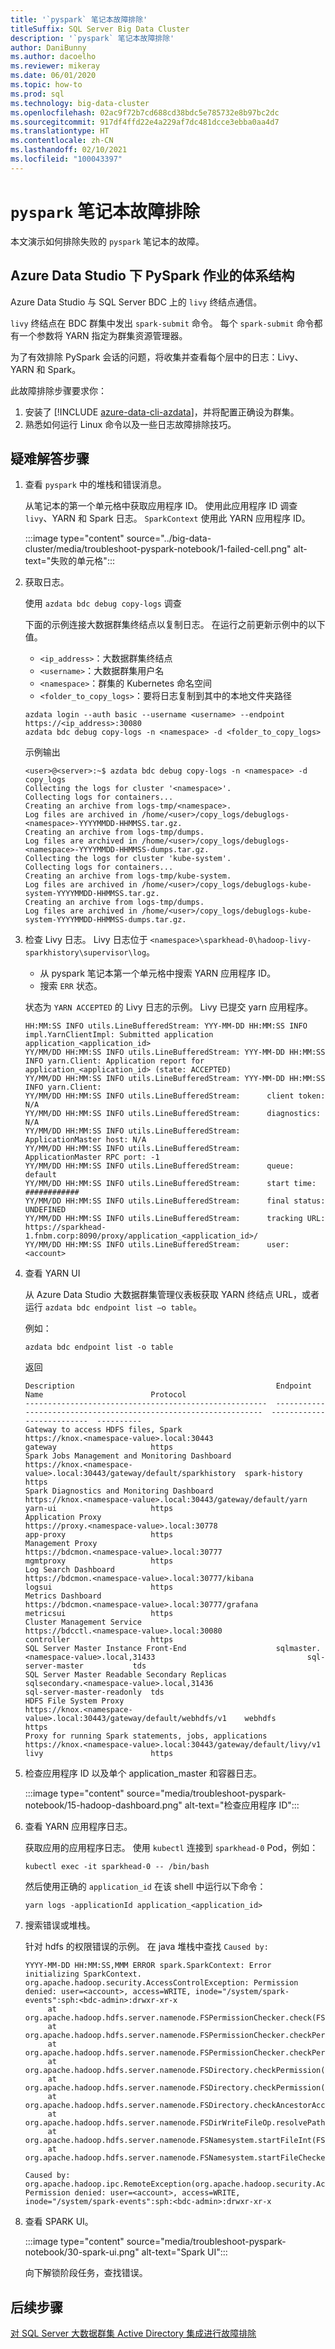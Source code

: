 ```yaml
---
title: '`pyspark` 笔记本故障排除'
titleSuffix: SQL Server Big Data Cluster
description: '`pyspark` 笔记本故障排除'
author: DaniBunny
ms.author: dacoelho
ms.reviewer: mikeray
ms.date: 06/01/2020
ms.topic: how-to
ms.prod: sql
ms.technology: big-data-cluster
ms.openlocfilehash: 02ac9f72b7cd688cd38bdc5e785732e8b97bc2dc
ms.sourcegitcommit: 917df4ffd22e4a229af7dc481dcce3ebba0aa4d7
ms.translationtype: HT
ms.contentlocale: zh-CN
ms.lasthandoff: 02/10/2021
ms.locfileid: "100043397"
---
```

# <a name="troubleshoot-pyspark-notebook"></a>`pyspark` 笔记本故障排除

本文演示如何排除失败的 `pyspark` 笔记本的故障。

## <a name="architecture-of-a-pyspark-job-under-azure-data-studio"></a>Azure Data Studio 下 PySpark 作业的体系结构

Azure Data Studio 与 SQL Server BDC 上的 `livy` 终结点通信。 

`livy` 终结点在 BDC 群集中发出 `spark-submit` 命令。 每个 `spark-submit` 命令都有一个参数将 YARN 指定为群集资源管理器。

为了有效排除 PySpark 会话的问题，将收集并查看每个层中的日志：Livy、YARN 和 Spark。

此故障排除步骤要求你：

1. 安装了 [!INCLUDE [azure-data-cli-azdata](../includes/azure-data-cli-azdata.md)]，并将配置正确设为群集。
2. 熟悉如何运行 Linux 命令以及一些日志故障排除技巧。

## <a name="troubleshooting-steps"></a>疑难解答步骤

1. 查看 `pyspark` 中的堆栈和错误消息。

   从笔记本的第一个单元格中获取应用程序 ID。 使用此应用程序 ID 调查 `livy`、YARN 和 Spark 日志。 `SparkContext` 使用此 YARN 应用程序 ID。

   :::image type="content" source="../big-data-cluster/media/troubleshoot-pyspark-notebook/1-failed-cell.png" alt-text="失败的单元格":::

1. 获取日志。

   使用 `azdata bdc debug copy-logs` 调查

   下面的示例连接大数据群集终结点以复制日志。 在运行之前更新示例中的以下值。
   - `<ip_address>`：大数据群集终结点
   - `<username>`：大数据群集用户名
   - `<namespace>`：群集的 Kubernetes 命名空间
   - `<folder_to_copy_logs>`：要将日志复制到其中的本地文件夹路径

   ```console
   azdata login --auth basic --username <username> --endpoint https://<ip_address>:30080
   azdata bdc debug copy-logs -n <namespace> -d <folder_to_copy_logs>
   ```

   示例输出

   ```output
   <user>@<server>:~$ azdata bdc debug copy-logs -n <namespace> -d copy_logs
   Collecting the logs for cluster '<namespace>'.
   Collecting logs for containers...
   Creating an archive from logs-tmp/<namespace>.
   Log files are archived in /home/<user>/copy_logs/debuglogs-<namespace>-YYYYMMDD-HHMMSS.tar.gz.
   Creating an archive from logs-tmp/dumps.
   Log files are archived in /home/<user>/copy_logs/debuglogs-<namespace>-YYYYMMDD-HHMMSS-dumps.tar.gz.
   Collecting the logs for cluster 'kube-system'.
   Collecting logs for containers...
   Creating an archive from logs-tmp/kube-system.
   Log files are archived in /home/<user>/copy_logs/debuglogs-kube-system-YYYYMMDD-HHMMSS.tar.gz.
   Creating an archive from logs-tmp/dumps.
   Log files are archived in /home/<user>/copy_logs/debuglogs-kube-system-YYYYMMDD-HHMMSS-dumps.tar.gz.
   ```

1. 检查 Livy 日志。 Livy 日志位于 `<namespace>\sparkhead-0\hadoop-livy-sparkhistory\supervisor\log`。

   - 从 pyspark 笔记本第一个单元格中搜索 YARN 应用程序 ID。
   - 搜索 `ERR` 状态。
   
   状态为 `YARN ACCEPTED` 的 Livy 日志的示例。 Livy 已提交 yarn 应用程序。

   ```output
   HH:MM:SS INFO utils.LineBufferedStream: YYY-MM-DD HH:MM:SS INFO impl.YarnClientImpl: Submitted application application_<application_id>
   YY/MM/DD HH:MM:SS INFO utils.LineBufferedStream: YYY-MM-DD HH:MM:SS INFO yarn.Client: Application report for application_<application_id> (state: ACCEPTED)
   YY/MM/DD HH:MM:SS INFO utils.LineBufferedStream: YYY-MM-DD HH:MM:SS INFO yarn.Client: 
   YY/MM/DD HH:MM:SS INFO utils.LineBufferedStream:      client token: N/A
   YY/MM/DD HH:MM:SS INFO utils.LineBufferedStream:      diagnostics: N/A
   YY/MM/DD HH:MM:SS INFO utils.LineBufferedStream:      ApplicationMaster host: N/A
   YY/MM/DD HH:MM:SS INFO utils.LineBufferedStream:      ApplicationMaster RPC port: -1
   YY/MM/DD HH:MM:SS INFO utils.LineBufferedStream:      queue: default
   YY/MM/DD HH:MM:SS INFO utils.LineBufferedStream:      start time: ############
   YY/MM/DD HH:MM:SS INFO utils.LineBufferedStream:      final status: UNDEFINED
   YY/MM/DD HH:MM:SS INFO utils.LineBufferedStream:      tracking URL: https://sparkhead-1.fnbm.corp:8090/proxy/application_<application_id>/
   YY/MM/DD HH:MM:SS INFO utils.LineBufferedStream:      user: <account>
   ```

1. 查看 YARN UI

   从 Azure Data Studio 大数据群集管理仪表板获取 YARN 终结点 URL，或者运行 `azdata bdc endpoint list –o table`。

   例如：

   ```console
   azdata bdc endpoint list -o table
   ```

   返回

   ```output
   Description                                             Endpoint                                                          Name                        Protocol
   ------------------------------------------------------  ----------------------------------------------------------------  --------------------------  ----------
   Gateway to access HDFS files, Spark                     https://knox.<namespace-value>.local:30443                               gateway                     https
   Spark Jobs Management and Monitoring Dashboard          https://knox.<namespace-value>.local:30443/gateway/default/sparkhistory  spark-history               https
   Spark Diagnostics and Monitoring Dashboard              https://knox.<namespace-value>.local:30443/gateway/default/yarn          yarn-ui                     https
   Application Proxy                                       https://proxy.<namespace-value>.local:30778                              app-proxy                   https
   Management Proxy                                        https://bdcmon.<namespace-value>.local:30777                             mgmtproxy                   https
   Log Search Dashboard                                    https://bdcmon.<namespace-value>.local:30777/kibana                      logsui                      https
   Metrics Dashboard                                       https://bdcmon.<namespace-value>.local:30777/grafana                     metricsui                   https
   Cluster Management Service                              https://bdcctl.<namespace-value>.local:30080                             controller                  https
   SQL Server Master Instance Front-End                    sqlmaster.<namespace-value>.local,31433                                  sql-server-master           tds
   SQL Server Master Readable Secondary Replicas           sqlsecondary.<namespace-value>.local,31436                               sql-server-master-readonly  tds
   HDFS File System Proxy                                  https://knox.<namespace-value>.local:30443/gateway/default/webhdfs/v1    webhdfs                     https
   Proxy for running Spark statements, jobs, applications  https://knox.<namespace-value>.local:30443/gateway/default/livy/v1       livy                        https
   ```

1. 检查应用程序 ID 以及单个 application_master 和容器日志。

   :::image type="content" source="media/troubleshoot-pyspark-notebook/15-hadoop-dashboard.png" alt-text="检查应用程序 ID":::

1. 查看 YARN 应用程序日志。

   获取应用的应用程序日志。 使用 `kubectl` 连接到 `sparkhead-0` Pod，例如：
   
   ```console
   kubectl exec -it sparkhead-0 -- /bin/bash
   ```
      
   然后使用正确的 `application_id` 在该 shell 中运行以下命令：

   ```console
   yarn logs -applicationId application_<application_id>
   ```

1. 搜索错误或堆栈。

   针对 hdfs 的权限错误的示例。 在 java 堆栈中查找 `Caused by:`

   ```output
   YYYY-MM-DD HH:MM:SS,MMM ERROR spark.SparkContext: Error initializing SparkContext.
   org.apache.hadoop.security.AccessControlException: Permission denied: user=<account>, access=WRITE, inode="/system/spark-events":sph:<bdc-admin>:drwxr-xr-x
        at org.apache.hadoop.hdfs.server.namenode.FSPermissionChecker.check(FSPermissionChecker.java:399)
        at org.apache.hadoop.hdfs.server.namenode.FSPermissionChecker.checkPermission(FSPermissionChecker.java:255)
        at org.apache.hadoop.hdfs.server.namenode.FSPermissionChecker.checkPermission(FSPermissionChecker.java:193)
        at org.apache.hadoop.hdfs.server.namenode.FSDirectory.checkPermission(FSDirectory.java:1852)
        at org.apache.hadoop.hdfs.server.namenode.FSDirectory.checkPermission(FSDirectory.java:1836)
        at org.apache.hadoop.hdfs.server.namenode.FSDirectory.checkAncestorAccess(FSDirectory.java:1795)
        at org.apache.hadoop.hdfs.server.namenode.FSDirWriteFileOp.resolvePathForStartFile(FSDirWriteFileOp.java:324)
        at org.apache.hadoop.hdfs.server.namenode.FSNamesystem.startFileInt(FSNamesystem.java:2504)
        at org.apache.hadoop.hdfs.server.namenode.FSNamesystem.startFileChecked(FSNamesystem.java:2448)
   
   Caused by: org.apache.hadoop.ipc.RemoteException(org.apache.hadoop.security.AccessControlException): Permission denied: user=<account>, access=WRITE, inode="/system/spark-events":sph:<bdc-admin>:drwxr-xr-x
   ```

1. 查看 SPARK UI。

   :::image type="content" source="media/troubleshoot-pyspark-notebook/30-spark-ui.png" alt-text="Spark UI":::

   向下解锁阶段任务，查找错误。

## <a name="next-steps"></a>后续步骤

[对 SQL Server 大数据群集 Active Directory 集成进行故障排除](troubleshoot-active-directory.md)